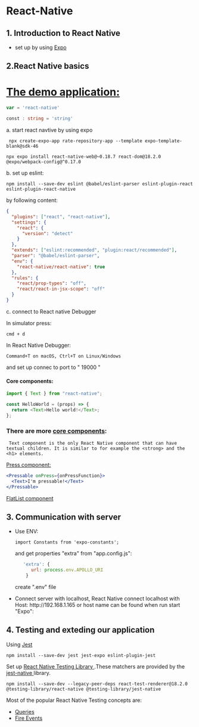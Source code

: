 # React-Native

## 1. Introduction to React Native
<ul>
<li>set up by using <a href='https://expo.dev/'>Expo</a></li>
</ul>

## 2.React Native basics

<h1> <a href =''>
The demo application:
 </a> </h1>

```javascript
var = 'react-native'
```

```typescript
const : string = 'string'
```

a. start react navtive by using <a>expo </a>

```terminal
 npx create-expo-app rate-repository-app --template expo-template-blank@sdk-46
```

```terminal
npx expo install react-native-web@~0.18.7 react-dom@18.2.0 @expo/webpack-config@^0.17.0
```

b. set up eslint:

```terminal
npm install --save-dev eslint @babel/eslint-parser eslint-plugin-react eslint-plugin-react-native
```

by following content:

```json
{
  "plugins": ["react", "react-native"],
  "settings": {
    "react": {
      "version": "detect"
    }
  },
  "extends": ["eslint:recommended", "plugin:react/recommended"],
  "parser": "@babel/eslint-parser",
  "env": {
    "react-native/react-native": true
  },
  "rules": {
    "react/prop-types": "off",
    "react/react-in-jsx-scope": "off"
  }
}
```

c. connect to React native Debugger

In simulator press:

```
cmd + d
```

In React Native Debugger:

```
Command+T on macOS, Ctrl+T on Linux/Windows
```

and set up connec to port to " 19000 "

#### Core components:

```javascript
import { Text } from "react-native";

const HelloWorld = (props) => {
  return <Text>Hello world!</Text>;
};
```

### There are more <a href='https://reactnative.dev/docs/components-and-apis'> core components</a>:

```
 Text component is the only React Native component that can have textual children. It is similar to for example the <strong> and the <h1> elements.
```

  <a href='https://reactnative.dev/docs/pressable'> Press component: </a>

```jsx padded
<Pressable onPress={onPressFunction}>
  <Text>I'm pressable!</Text>
</Pressable>
```


 <a href='https://reactnative.dev/docs/flatlist'> FlatList component</a>

## 3.  Communication with server

<ul>
<li>
Use ENV: 

```
import Constants from 'expo-constants';
```
and get properties "extra" from "app.config.js":
```js
   'extra': {
      url: process.env.APOLLO_URI
    }
```
create ".env" file 
</li>
<li>
Connect server with localhost, React Native connect localhost with Host: http://192.168.1.165 or host name can be found when run start "Expo":

</li>
</ul>

## 4. Testing and exteding our application

Using <a href='https://jestjs.io/'>Jest</a>
```
npm install --save-dev jest jest-expo eslint-plugin-jest
```
Set up <a href='https://callstack.github.io/react-native-testing-library/'>React Native Testing Library  </a> .These matchers are provided by the <a href ='https://github.com/testing-library/jest-native'> jest-native </a> library.

```
npm install --save-dev --legacy-peer-deps react-test-renderer@18.2.0 @testing-library/react-native @testing-library/jest-native
```

Most of the popular React Native Testing concepts are:
<ul>
<li> <a href='https://callstack.github.io/react-native-testing-library/docs/api-queries'> Queries</a></li>
<li> <a href='https://callstack.github.io/react-native-testing-library/docs/api#fireevent'> Fire Events</a></li>
</ul>



